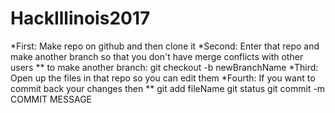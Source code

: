# HackIllinois2017
*First:
  Make repo on github and then clone it
*Second:
  Enter that repo and make another branch so that you don't have merge conflicts with other users
    ** to make another branch: git checkout -b newBranchName
*Third:
  Open up the files in that repo so you can edit them
*Fourth:
  If you want to commit back your changes then
    ** git add fileName
       git status
       git commit -m COMMIT MESSAGE
